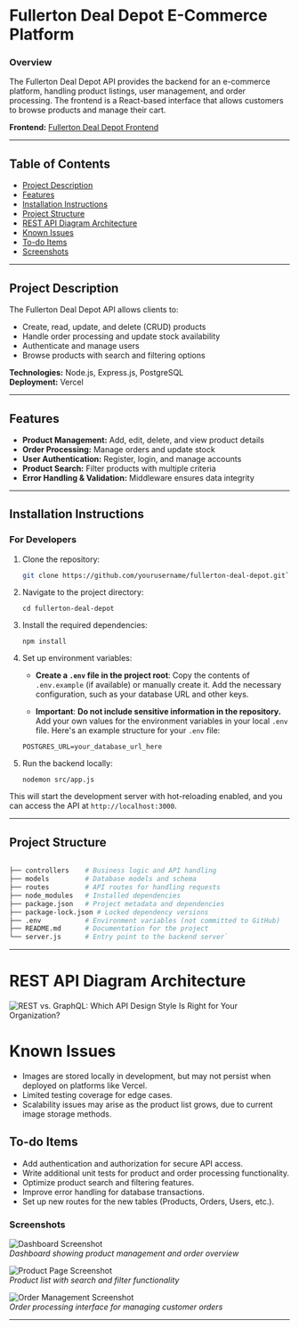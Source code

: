 # Fullerton Deal Depot E-Commerce Platform

### Overview

The Fullerton Deal Depot API provides the backend for an e-commerce platform, handling product listings, user management, and order processing. The frontend is a React-based interface that allows customers to browse products and manage their cart.  

**Frontend:** [Fullerton Deal Depot Frontend](http://github.com/tmbkoren/fullertonDD_front)

---

## Table of Contents
- [Project Description](#project-description)
- [Features](#features)
- [Installation Instructions](#installation-instructions)
- [Project Structure](#project-structure)
- [REST API Diagram Architecture](#rest-api-diagram-architecture)
- [Known Issues](#known-issues)
- [To-do Items](#to-do-items)
- [Screenshots](#screenshots)

---

## Project Description

The Fullerton Deal Depot API allows clients to:

- Create, read, update, and delete (CRUD) products  
- Handle order processing and update stock availability  
- Authenticate and manage users  
- Browse products with search and filtering options  

**Technologies:** Node.js, Express.js, PostgreSQL  
**Deployment:** Vercel

---

## Features

- **Product Management:** Add, edit, delete, and view product details  
- **Order Processing:** Manage orders and update stock  
- **User Authentication:** Register, login, and manage accounts  
- **Product Search:** Filter products with multiple criteria  
- **Error Handling & Validation:** Middleware ensures data integrity  

---

## Installation Instructions

### For Developers

1. Clone the repository:

   ```bash
   git clone https://github.com/yourusername/fullerton-deal-depot.git` 

2.  Navigate to the project directory:
    
    `cd fullerton-deal-depot` 
    
3.  Install the required dependencies:
    
    `npm install` 
    
4.  Set up environment variables:

    -   **Create a `.env` file in the project root**: Copy the contents of `.env.example` (if available) or manually create it. Add the necessary configuration, such as your database URL and other keys.
    
    - **Important**: **Do not include sensitive information in the repository.** Add your own values for the environment variables in your local `.env` file. Here's an example structure for your `.env` file:

    ```plaintext
    POSTGRES_URL=your_database_url_here
    ```

5. Run the backend locally:
    
    ```
    nodemon src/app.js 
    ```


This will start the development server with hot-reloading enabled, and you can access the API at `http://localhost:3000`.

----------

## Project Structure

```bash

├── controllers    # Business logic and API handling
├── models         # Database models and schema
├── routes         # API routes for handling requests
├── node_modules   # Installed dependencies
├── package.json   # Project metadata and dependencies
├── package-lock.json # Locked dependency versions
├── .env           # Environment variables (not committed to GitHub)
├── README.md      # Documentation for the project
└── server.js      # Entry point to the backend server` 
```
----------

# REST API Diagram Architecture
![REST vs. GraphQL: Which API Design Style Is Right for Your Organization?](https://blog.dreamfactory.com/hs-fs/hubfs/Imported_Blog_Media/REST-API_-diagram.png?width=752&height=401&name=REST-API_-diagram.png)
# Known Issues

-   Images are stored locally in development, but may not persist when deployed on platforms like Vercel.
-   Limited testing coverage for edge cases.
-   Scalability issues may arise as the product list grows, due to current image storage methods.

## To-do Items

-   Add authentication and authorization for secure API access.
-   Write additional unit tests for product and order processing functionality.
-   Optimize product search and filtering features.
-   Improve error handling for database transactions.
-   Set up new routes for the new tables (Products, Orders, Users, etc.).

### Screenshots

![Dashboard Screenshot](https://github.com/user-attachments/assets/7862345b-b31a-4124-9d69-6d23cc79e63f)  
*Dashboard showing product management and order overview*

![Product Page Screenshot](https://github.com/user-attachments/assets/8c261967-41cc-4c67-918d-ca1b30d1d329)  
*Product list with search and filter functionality*

![Order Management Screenshot](https://github.com/user-attachments/assets/55035b3e-fba0-4725-b74e-e3df29984353)  
*Order processing interface for managing customer orders*

---
